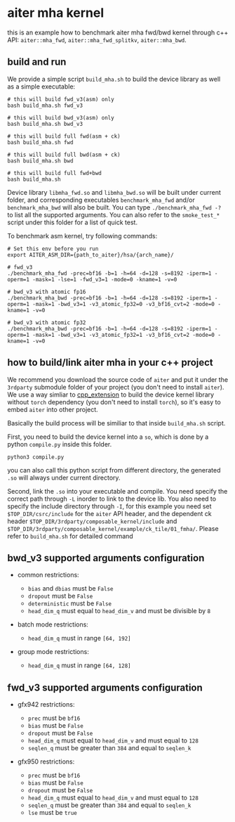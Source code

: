 # aiter mha kernel

this is an example how to benchmark aiter mha fwd/bwd kernel through c++ API: `aiter::mha_fwd`, `aiter::mha_fwd_splitkv`, `aiter::mha_bwd`.

## build and run
We provide a simple script `build_mha.sh` to build the device library as well as a simple executable:
```
# this will build fwd_v3(asm) only
bash build_mha.sh fwd_v3

# this will build bwd_v3(asm) only
bash build_mha.sh bwd_v3

# this will build full fwd(asm + ck)
bash build_mha.sh fwd

# this will build full bwd(asm + ck)
bash build_mha.sh bwd

# this will build full fwd+bwd
bash build_mha.sh
```
Device library `libmha_fwd.so` and `libmha_bwd.so` will be built under current folder, and corresponding executables `benchmark_mha_fwd` and/or `benchmark_mha_bwd` will also be built. You can type `./benchmark_mha_fwd -?` to list all the supported arguments. You can also refer to the `smoke_test_*` script under this folder for a list of quick test.

To benchmark asm kernel, try following commands:
```
# Set this env before you run
export AITER_ASM_DIR={path_to_aiter}/hsa/{arch_name}/

# fwd_v3
./benchmark_mha_fwd -prec=bf16 -b=1 -h=64 -d=128 -s=8192 -iperm=1 -operm=1 -mask=1 -lse=1 -fwd_v3=1 -mode=0 -kname=1 -v=0

# bwd_v3 with atomic fp16
./benchmark_mha_bwd -prec=bf16 -b=1 -h=64 -d=128 -s=8192 -iperm=1 -operm=1 -mask=1 -bwd_v3=1 -v3_atomic_fp32=0 -v3_bf16_cvt=2 -mode=0 -kname=1 -v=0

# bwd_v3 with atomic fp32
./benchmark_mha_bwd -prec=bf16 -b=1 -h=64 -d=128 -s=8192 -iperm=1 -operm=1 -mask=1 -bwd_v3=1 -v3_atomic_fp32=1 -v3_bf16_cvt=2 -mode=0 -kname=1 -v=0
```

## how to build/link aiter mha in your c++ project
We recommend you download the source code of `aiter` and put it under the `3rdparty` submodule folder of your project (you don't need to install `aiter`). We use a way simliar to [cpp_extension](https://github.com/pytorch/pytorch/blob/main/torch/utils/cpp_extension.py) to build the device kernel library without `torch` dependency (you don't need to install `torch`), so it's easy to embed `aiter` into other project.

Basically the build process will be similiar to that inside `build_mha.sh` script.

First, you need to build the device kernel into a `so`, which is done by a python `compile.py` inside this folder.
```
python3 compile.py
```
you can also call this python script from different directory, the generated `.so` will always under current directory.

Second, link the `.so` into your executable and compile. You need specify the correct path through `-L` inorder to link to the device lib. You also need to specify the include directory through `-I`, for this example you need set `$TOP_DIR/csrc/include` for the `aiter` API header, and the dependent ck header `$TOP_DIR/3rdparty/composable_kernel/include` and `$TOP_DIR/3rdparty/composable_kernel/example/ck_tile/01_fmha/`. Please refer to `build_mha.sh` for detailed command

## bwd_v3 supported arguments configuration
- common restrictions:
    - `bias` and `dbias` must be `False`
    - `dropout` must be `False`
    - `deterministic` must be `False`
    - `head_dim_q` must equal to `head_dim_v` and must be divisible by `8`

- batch mode restrictions:
    - `head_dim_q` must in range `[64, 192]`

- group mode restrictions:
    - `head_dim_q` must in range `[64, 128]`

## fwd_v3 supported arguments configuration
- gfx942 restrictions:
    - `prec` must be `bf16`
    - `bias` must be `False`
    - `dropout` must be `False`
    - `head_dim_q` must equal to `head_dim_v` and must equal to `128`
    - `seqlen_q` must be greater than `384` and equal to `seqlen_k`

- gfx950 restrictions:
    - `prec` must be `bf16`
    - `bias` must be `False`
    - `dropout` must be `False`
    - `head_dim_q` must equal to `head_dim_v` and must equal to `128`
    - `seqlen_q` must be greater than `384` and equal to `seqlen_k`
    - `lse` must be `true`
